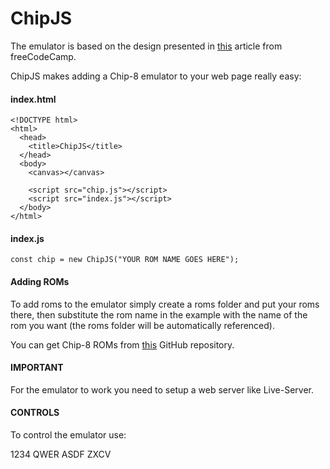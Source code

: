 # ChipJS
The emulator is based on the design presented in [this](https://www.freecodecamp.org/news/creating-your-very-own-chip-8-emulator/) article from freeCodeCamp.

ChipJS makes adding a Chip-8 emulator to your web page really easy:

#### index.html
```
<!DOCTYPE html>
<html>
  <head>
    <title>ChipJS</title>
  </head>
  <body>
    <canvas></canvas>

    <script src="chip.js"></script>
    <script src="index.js"></script>
  </body>
</html>
```

#### index.js
```
const chip = new ChipJS("YOUR ROM NAME GOES HERE");
```

#### Adding ROMs
To add roms to the emulator simply create a roms folder and put your roms there, then substitute the rom name in the example with the name of the rom you want (the roms folder will be automatically referenced).

You can get Chip-8 ROMs from [this](https://github.com/dmatlack/chip8/tree/master/roms) GitHub repository.

#### IMPORTANT
For the emulator to work you need to setup a web server like Live-Server.

#### CONTROLS
To control the emulator use:

1234
QWER
ASDF
ZXCV
